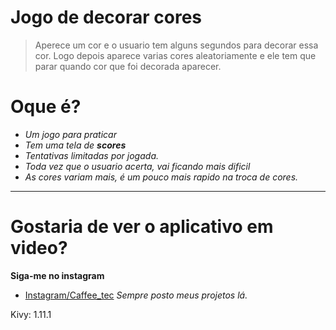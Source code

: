 # Jogo de decorar cores

> Aperece um cor e o usuario tem alguns segundos para decorar essa cor.
> Logo depois aparece varias cores aleatoriamente e ele tem que parar quando cor que foi decorada aparecer.

# Oque é?
  - _Um jogo para praticar_
  - _Tem uma tela de **scores**_
  - _Tentativas limitadas por jogada._
  - _Toda vez que o usuario acerta, vai ficando mais dificil_
  - _As cores variam mais, é um pouco mais rapido na troca de cores._
  
---
  
# Gostaria de ver o aplicativo em video?
**Siga-me no instagram**
  - [Instagram/Caffee_tec](https://www.instagram.com/caffee_tec/)
  _Sempre posto meus projetos lá._


Kivy: 1.11.1
